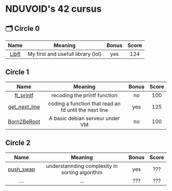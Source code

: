 # NDUVOID's 42 cursus

## 🗂️ Circle 0
|								Name								|				Meaning					|Bonus|Score|
|:-----------------------------------------------------------------:|:-------------------------------------:|:---:|:---:|
| [Libft](https://github.com/Chahalor/40-to-home/tree/main/libft)	| My first and usefull library (lol)	| yes | 124 |

## Circle 1
|										Name										|						Meaning							|Bonus	|Score|
|:---------------------------------------------------------------------------------:|:-----------------------------------------------------:|:-----:|:---:|
| [ft_printf](https://github.com/Chahalor/40-to-home/tree/main/ft_printf)			| recoding the printf function							| no	| 100 |
| [get_next_line](https://github.com/Chahalor/40-to-home/tree/main/get_next_line)	| coding a function that read an fd until the next line	| yes	| 125 |
| [Born2BeRoot](Born2BeRoot)														| A basic debian serveur under VM						| no	| 100 |

## Circle 2
|									Name									|					Meaning							|Bonus|Score|
|:-------------------------------------------------------------------------:|:-------------------------------------------------:|:---:|:---:|
| [push_swap](https://github.com/Chahalor/40-to-home/tree/main/push_swap)	| understannding complexity in sorting algorithm	| yes | ??? |
| ... | ... | ??? | ??? |

